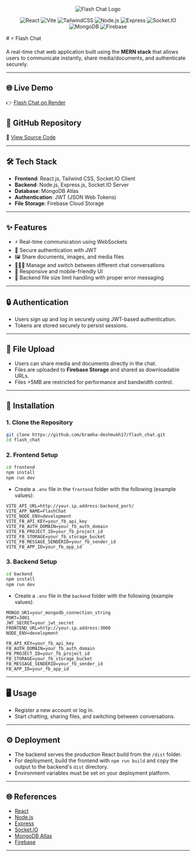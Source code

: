 <p align="center">
  <img src="https://firebasestorage.googleapis.com/v0/b/flash-chat-e08f7.firebasestorage.app/o/logo.png?alt=media&token=083e8077-4533-4ed7-99fa-b500efd06572" alt="Flash Chat Logo" />
</p>
<p align="center">
  <img src="https://img.shields.io/badge/React-20232A?style=for-the-badge&logo=react&logoColor=61DAFB" alt="React" />
  <img src="https://img.shields.io/badge/Vite-646CFF?style=for-the-badge&logo=vite&logoColor=FFD62E" alt="Vite" />
  <img src="https://img.shields.io/badge/TailwindCSS-06B6D4?style=for-the-badge&logo=tailwindcss&logoColor=white" alt="TailwindCSS" />
  <img src="https://img.shields.io/badge/Node.js-339933?style=for-the-badge&logo=nodedotjs&logoColor=white" alt="Node.js" />
  <img src="https://img.shields.io/badge/Express-000000?style=for-the-badge&logo=express&logoColor=white" alt="Express" />
  <img src="https://img.shields.io/badge/Socket.IO-010101?style=for-the-badge&logo=socket.io&logoColor=white" alt="Socket.IO" />
  <img src="https://img.shields.io/badge/MongoDB-47A248?style=for-the-badge&logo=mongodb&logoColor=white" alt="MongoDB" />
  <img src="https://img.shields.io/badge/Firebase-FFCA28?style=for-the-badge&logo=firebase&logoColor=black" alt="Firebase" />
</p>
# ⚡ Flash Chat

A real-time chat web application built using the **MERN stack** that allows users to communicate instantly, share media/documents, and authenticate securely.

---

## 🌐 Live Demo

👉 [Flash Chat on Render](https://flash-chat-9dt7.onrender.com)

## 📂 GitHub Repository

🔗 [View Source Code](https://github.com/bramha-deshmukh17/flash_chat)

---

## 🛠️ Tech Stack

- **Frontend**: React.js, Tailwind CSS, Socket.IO Client  
- **Backend**: Node.js, Express.js, Socket.IO Server  
- **Database**: MongoDB Atlas  
- **Authentication**: JWT (JSON Web Tokens)  
- **File Storage**: Firebase Cloud Storage

---

## ✨ Features

- ⚡ Real-time communication using WebSockets
- 🔐 Secure authentication with JWT
- 🖼️ Share documents, images, and media files
- 🧑‍🤝‍🧑 Manage and switch between different chat conversations
- 📲 Responsive and mobile-friendly UI
- 🧾 Backend file size limit handling with proper error messaging

---

## 🔒 Authentication

- Users sign up and log in securely using JWT-based authentication.
- Tokens are stored securely to persist sessions.

---

## 📁 File Upload

- Users can share media and documents directly in the chat.
- Files are uploaded to **Firebase Storage** and shared as downloadable URLs.
- Files >5MB are restricted for performance and bandwidth control.

---

## 🧪 Installation

### 1. **Clone the Repository**

```bash
git clone https://github.com/bramha-deshmukh17/flash_chat.git
cd flash_chat
```

### 2. **Frontend Setup**

```bash
cd frontend
npm install
npm run dev
```

- Create a `.env` file in the `frontend` folder with the following (example values):

```env
VITE_API_URL=http://your.ip.address:backend_port/
VITE_APP_NAME=FlashChat
VITE_NODE_ENV=development
VITE_FB_API_KEY=your_fb_api_key
VITE_FB_AUTH_DOMAIN=your_fb_auth_domain
VITE_FB_PROJECT_ID=your_fb_project_id
VITE_FB_STORAGE=your_fb_storage_bucket
VITE_FB_MESSAGE_SENDERID=your_fb_sender_id
VITE_FB_APP_ID=your_fb_app_id
```

### 3. **Backend Setup**

```bash
cd backend
npm install
npm run dev
```

- Create a `.env` file in the `backend` folder with the following (example values):

```env
MONGO_URI=your_mongodb_connection_string
PORT=3001
JWT_SECRET=your_jwt_secret
FRONTEND_URL=http://your.ip.address:3000
NODE_ENV=development

FB_API_KEY=your_fb_api_key
FB_AUTH_DOMAIN=your_fb_auth_domain
FB_PROJECT_ID=your_fb_project_id
FB_STORAGE=your_fb_storage_bucket
FB_MESSAGE_SENDERID=your_fb_sender_id
FB_APP_ID=your_fb_app_id
```

---

## 🖥️ Usage

- Register a new account or log in.
- Start chatting, sharing files, and switching between conversations.

---

## ⚙️ Deployment

- The backend serves the production React build from the `/dist` folder.
- For deployment, build the frontend with `npm run build` and copy the output to the backend's `dist` directory.
- Environment variables must be set on your deployment platform.

---

## 🌐 References

- [React](https://react.dev/)
- [Node.js](https://nodejs.org/)
- [Express](https://expressjs.com/)
- [Socket.IO](https://socket.io/)
- [MongoDB Atlas](https://www.mongodb.com/cloud/atlas)
- [Firebase](https://firebase.google.com/)

---

